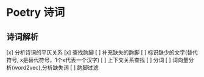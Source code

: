 # Poetry 诗词

## 诗词解析

[x] 分析诗词的平仄关系
[x] 查找韵脚
[ ] 补充缺失的韵脚
  [ ] 标识缺少的文字(替代符号, x是替代符号，1个x代表一个汉字)
  [ ] 上下文关系查找
    [ ] 分词
    [ ] 词向量分析(word2vec),分析缺失词
  [ ] 韵脚过滤
